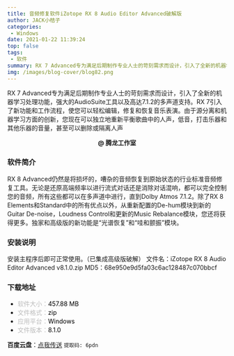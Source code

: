 ```yaml
---
title: 音频修复软件iZotope RX 8 Audio Editor Advanced破解版
author: JACK小桔子
categories: 
 - Windows
date: 2021-01-22 11:39:24
top: false
tags: 
 - 软件
summary: RX 7 Advanced专为满足后期制作专业人士的苛刻需求而设计，引入了全新的机器学习处理功能，强大的AudioSuite工具以及高达7.1.2的多声道支持。RX 7引入了新功能和工作流程，使您可以轻松编辑，修复和恢复音乐表演。由于源分离和机器学习方面的创新，您现在可以独立地重新平衡歌曲中的人声，低音，打击乐器和其他乐器的音量，甚至可以删除或隔离人声
img: /images/blog-cover/blog82.png
---
```

RX 7 Advanced专为满足后期制作专业人士的苛刻需求而设计，引入了全新的机器学习处理功能，强大的AudioSuite工具以及高达7.1.2的多声道支持。RX 7引入了新功能和工作流程，使您可以轻松编辑，修复和恢复音乐表演。由于源分离和机器学习方面的创新，您现在可以独立地重新平衡歌曲中的人声，低音，打击乐器和其他乐器的音量，甚至可以删除或隔离人声

**<center>@ 腾龙工作室</center>**

### 软件简介
RX 8 Advanced仍然是将损坏的，嘈杂的音频恢复到原始状态的行业标准音频修复工具。无论是还原高端频率以进行流式对话还是消除对话混响，都可以完全控制您的音频，所有这些都可以在多声道中进行，直到Dolby Atmos 7.1.2。除了RX 8 Elements和Standard中的所有优点以外，从重新配置的De-hum模块到新的Guitar De-noise，Loudness Control和更新的Music Rebalance模块，您还将获得更多。独家和高级版的新功能是“光谱恢复”和“哇和颤振”模块。

### 安装说明
安装主程序后即可正常使用。（已集成高级版破解）
文件名：iZotope RX 8 Audio Editor Advanced v8.1.0.zip
MD5：68e950e9d5fa03c6ac128487c070bbcf

### 下载地址
* <font color = #bcbcbc>软件大小：</font><font color = #000000>457.88 MB</font>
* <font color = #bcbcbc>文件格式：</font><font color = #000000>zip</font>
* <font color = #bcbcbc>应用平台：</font><font color = #000000>Windows</font>
* <font color = #bcbcbc>文件版本：</font><font color = #000000>8.1.0</font>

**百度云盘**：[点我传送](https://pan.baidu.com/s/1hal13E8122x6SNIxect-4Q)  `提取码: 6pdn`